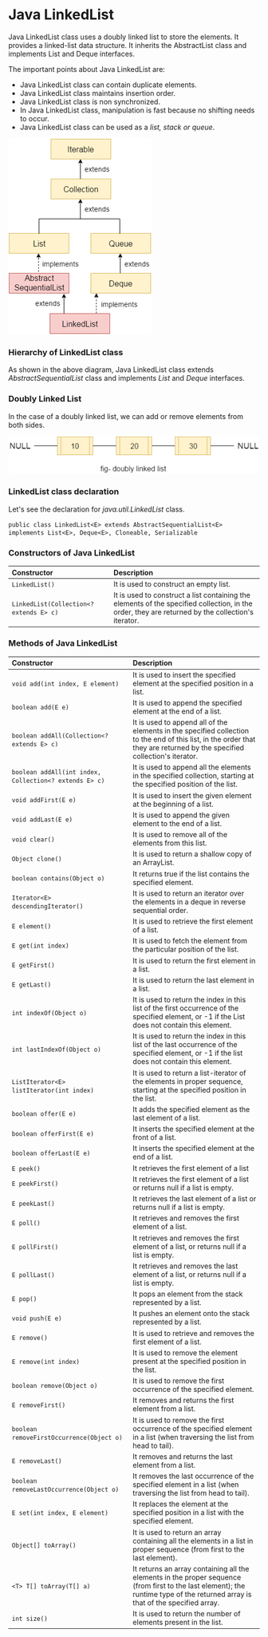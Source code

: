 # Java LinkedList

Java LinkedList class uses a doubly linked list to store the elements. It provides a linked-list data structure. It inherits the AbstractList class and implements List and Deque interfaces.

The important points about Java LinkedList are:

- Java LinkedList class can contain duplicate elements.
- Java LinkedList class maintains insertion order.
- Java LinkedList class is non synchronized.
- In Java LinkedList class, manipulation is fast because no shifting needs to occur.
- Java LinkedList class can be used as a *list, stack or queue*.

![Alt text](/app/src/main/resources/images/list/linkedlist/linkedlist.png "LinkedList")

### Hierarchy of LinkedList class

As shown in the above diagram, Java LinkedList class extends *AbstractSequentialList* class and implements *List* and *Deque* interfaces.

### Doubly Linked List

In the case of a doubly linked list, we can add or remove elements from both sides.

![Alt text](/app/src/main/resources/images/list/linkedlist/doubly-linked-list.png "Doubly Linked List")

### LinkedList class declaration

Let's see the declaration for *java.util.LinkedList* class.
```
public class LinkedList<E> extends AbstractSequentialList<E> implements List<E>, Deque<E>, Cloneable, Serializable
```

### Constructors of Java LinkedList

|Constructor | Description |
| :--------- | :---------- |
|`LinkedList()`| It is used to construct an empty list.|
|`LinkedList(Collection<? extends E> c)`|It is used to construct a list containing the elements of the specified collection, in the order, they are returned by the collection's iterator.|

### Methods of Java LinkedList
|Constructor | Description |
| :--------- | :---------- |
| `void add(int index, E element)` | It is used to insert the specified element at the specified position in a list.|
|`boolean add(E e)`|It is used to append the specified element at the end of a list.|
|`boolean addAll(Collection<? extends E> c)`|It is used to append all of the elements in the specified collection to the end of this list, in the order that they are returned by the specified collection's iterator.|
|`boolean addAll(int index, Collection<? extends E> c)`|It is used to append all the elements in the specified collection, starting at the specified position of the list.|
|`void addFirst(E e)`|It is used to insert the given element at the beginning of a list.|
|`void addLast(E e)`|It is used to append the given element to the end of a list.|
|`void clear()`|It is used to remove all of the elements from this list.|
|`Object clone()`|It is used to return a shallow copy of an ArrayList.|
|`boolean contains(Object o)`|It returns true if the list contains the specified element.|
|`Iterator<E> descendingIterator()`|It is used to return an iterator over the elements in a deque in reverse sequential order.|
|`E element()`|It is used to retrieve the first element of a list.|
|`E get(int index)`|It is used to fetch the element from the particular position of the list.|
|`E getFirst()`|It is used to return the first element in a list.|
|`E getLast()`|It is used to return the last element in a list.|
|`int indexOf(Object o)`|It is used to return the index in this list of the first occurrence of the specified element, or -1 if the List does not contain this element.|
|`int lastIndexOf(Object o)`|It is used to return the index in this list of the last occurrence of the specified element, or -1 if the list does not contain this element.|
|`ListIterator<E> listIterator(int index)`|It is used to return a list-iterator of the elements in proper sequence, starting at the specified position in the list.|
|`boolean offer(E e)`|It adds the specified element as the last element of a list.|
|`boolean offerFirst(E e)`|It inserts the specified element at the front of a list.|
|`boolean offerLast(E e)`|It inserts the specified element at the end of a list.|
|`E peek()`|It retrieves the first element of a list|
|`E peekFirst()`|It retrieves the first element of a list or returns null if a list is empty.|
|`E peekLast()`|It retrieves the last element of a list or returns null if a list is empty.|
|`E poll()`|It retrieves and removes the first element of a list.|
|`E pollFirst()`|It retrieves and removes the first element of a list, or returns null if a list is empty.|
|`E pollLast()`|It retrieves and removes the last element of a list, or returns null if a list is empty.|
|`E pop()`|It pops an element from the stack represented by a list.|
|`void push(E e)`|It pushes an element onto the stack represented by a list.|
|`E remove()`|It is used to retrieve and removes the first element of a list.|
|`E remove(int index)`|It is used to remove the element present at the specified position in the list.|
|`boolean remove(Object o)`|It is used to remove the first occurrence of the specified element.|
|`E removeFirst()`|It removes and returns the first element from a list.|
|`boolean removeFirstOccurrence(Object o)`|It is used to remove the first occurrence of the specified element in a list (when traversing the list from head to tail).|
|`E removeLast()`|It removes and returns the last element from a list.|
|`boolean removeLastOccurrence(Object o)`|It removes the last occurrence of the specified element in a list (when traversing the list from head to tail).|
|`E set(int index, E element)`|It replaces the element at the specified position in a list with the specified element.|
|`Object[] toArray()`|It is used to return an array containing all the elements in a list in proper sequence (from first to the last element).|
|`<T> T[] toArray(T[] a)`|It returns an array containing all the elements in the proper sequence (from first to the last element); the runtime type of the returned array is that of the specified array.|
|`int size()`|It is used to return the number of elements present in the list.|